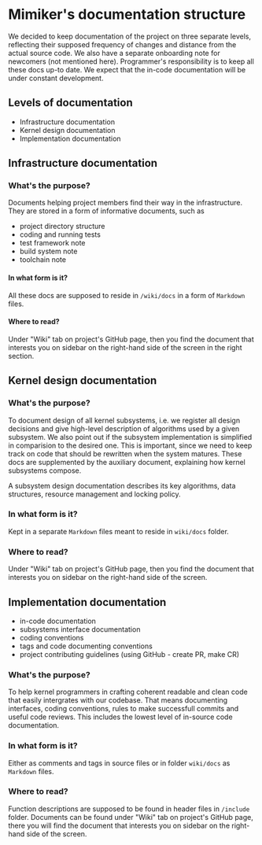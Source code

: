 # Mimiker's documentation structure

We decided to keep documentation of the project on three separate levels,
reflecting their supposed frequency of changes and distance from the actual
source code. We also have a separate onboarding note for newcomers (not
mentioned here). Programmer's responsibility is to keep all these docs up-to date.
We expect that the in-code documentation will be under constant development.  

## Levels of documentation

- Infrastructure documentation
- Kernel design documentation
- Implementation documentation

## Infrastructure documentation

### What's the purpose?

Documents helping project members find their way in the infrastructure.
They are stored in a form of informative documents, such as

- project directory structure
- coding and running tests
- test framework note
- build system note
- toolchain note

#### In what form is it?

All these docs are supposed to reside in `/wiki/docs` in a form of `Markdown` files.

#### Where to read?

Under "Wiki" tab on project's GitHub page, then you find the document that
interests you on sidebar on the right-hand side of the screen in the right section.

## Kernel design documentation

### What's the purpose?

To document design of all kernel subsystems, i.e. we register all design
decisions and give high-level description of algorithms used by a given subsystem.
We also point out if the subsystem implementation is simplified in comparision
to the desired one. This is important, since we need to keep track on code that
should be rewritten when the system matures. These docs are supplemented by the
auxiliary document, explaining how kernel subsystems compose.

A subsystem design documentation describes its key algorithms, data structures,
resource management and locking policy.

### In what form is it?

Kept in a separate `Markdown` files meant to reside in `wiki/docs` folder.

### Where to read?

Under "Wiki" tab on project's GitHub page, then you find the document that
interests you on sidebar on the right-hand side of the screen.

## Implementation documentation

- in-code documentation
- subsystems interface documentation
- coding conventions
- tags and code documenting conventions
- project contributing guidelines (using GitHub - create PR, make CR)

### What's the purpose?

To help kernel programmers in crafting coherent readable and clean code that
easily intergrates with our codebase. That means documenting interfaces,
coding conventions, rules to make successfull commits and useful code reviews.
This includes the lowest level of in-source code documentation.

### In what form is it?

Either as comments and tags in source files or in folder `wiki/docs`
as `Markdown` files.

### Where to read?

Function descriptions are supposed to be found in header
files in `/include` folder. Documents can be found under "Wiki"
tab on project's GitHub page, there you will find the document
that interests you on sidebar on the right-hand side of the screen.
